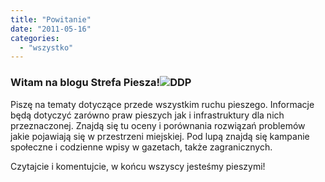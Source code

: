 ```yaml
---
title: "Powitanie"
date: "2011-05-16"
categories: 
  - "wszystko"
---
```


### Witam na blogu Strefa Piesza!![DDP](resources/Znak_C16_200.jpg "Droga dla pieszych (znak)")

Piszę na tematy dotyczące przede wszystkim ruchu pieszego. Informacje będą dotyczyć zarówno praw pieszych jak i infrastruktury dla nich przeznaczonej. Znajdą się tu oceny i porównania rozwiązań problemów jakie pojawiają się w przestrzeni miejskiej. Pod lupą znajdą się kampanie społeczne i codzienne wpisy w gazetach, także zagranicznych. 

Czytajcie i komentujcie, w końcu wszyscy jesteśmy pieszymi!
